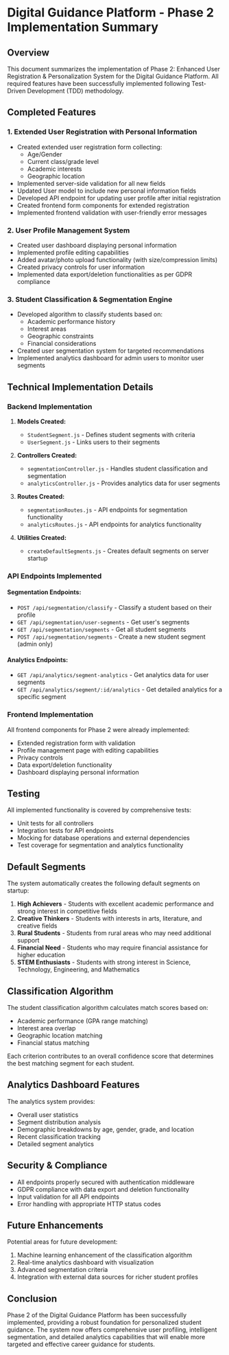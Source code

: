 # Digital Guidance Platform - Phase 2 Implementation Summary

## Overview
This document summarizes the implementation of Phase 2: Enhanced User Registration & Personalization System for the Digital Guidance Platform. All required features have been successfully implemented following Test-Driven Development (TDD) methodology.

## Completed Features

### 1. Extended User Registration with Personal Information
- Created extended user registration form collecting:
  - Age/Gender
  - Current class/grade level
  - Academic interests
  - Geographic location
- Implemented server-side validation for all new fields
- Updated User model to include new personal information fields
- Developed API endpoint for updating user profile after initial registration
- Created frontend form components for extended registration
- Implemented frontend validation with user-friendly error messages

### 2. User Profile Management System
- Created user dashboard displaying personal information
- Implemented profile editing capabilities
- Added avatar/photo upload functionality (with size/compression limits)
- Created privacy controls for user information
- Implemented data export/deletion functionalities as per GDPR compliance

### 3. Student Classification & Segmentation Engine
- Developed algorithm to classify students based on:
  - Academic performance history
  - Interest areas
  - Geographic constraints
  - Financial considerations
- Created user segmentation system for targeted recommendations
- Implemented analytics dashboard for admin users to monitor user segments

## Technical Implementation Details

### Backend Implementation
1. **Models Created:**
   - `StudentSegment.js` - Defines student segments with criteria
   - `UserSegment.js` - Links users to their segments

2. **Controllers Created:**
   - `segmentationController.js` - Handles student classification and segmentation
   - `analyticsController.js` - Provides analytics data for user segments

3. **Routes Created:**
   - `segmentationRoutes.js` - API endpoints for segmentation functionality
   - `analyticsRoutes.js` - API endpoints for analytics functionality

4. **Utilities Created:**
   - `createDefaultSegments.js` - Creates default segments on server startup

### API Endpoints Implemented

#### Segmentation Endpoints:
- `POST /api/segmentation/classify` - Classify a student based on their profile
- `GET /api/segmentation/user-segments` - Get user's segments
- `GET /api/segmentation/segments` - Get all student segments
- `POST /api/segmentation/segments` - Create a new student segment (admin only)

#### Analytics Endpoints:
- `GET /api/analytics/segment-analytics` - Get analytics data for user segments
- `GET /api/analytics/segment/:id/analytics` - Get detailed analytics for a specific segment

### Frontend Implementation
All frontend components for Phase 2 were already implemented:
- Extended registration form with validation
- Profile management page with editing capabilities
- Privacy controls
- Data export/deletion functionality
- Dashboard displaying personal information

## Testing
All implemented functionality is covered by comprehensive tests:
- Unit tests for all controllers
- Integration tests for API endpoints
- Mocking for database operations and external dependencies
- Test coverage for segmentation and analytics functionality

## Default Segments
The system automatically creates the following default segments on startup:
1. **High Achievers** - Students with excellent academic performance and strong interest in competitive fields
2. **Creative Thinkers** - Students with interests in arts, literature, and creative fields
3. **Rural Students** - Students from rural areas who may need additional support
4. **Financial Need** - Students who may require financial assistance for higher education
5. **STEM Enthusiasts** - Students with strong interest in Science, Technology, Engineering, and Mathematics

## Classification Algorithm
The student classification algorithm calculates match scores based on:
- Academic performance (GPA range matching)
- Interest area overlap
- Geographic location matching
- Financial status matching

Each criterion contributes to an overall confidence score that determines the best matching segment for each student.

## Analytics Dashboard Features
The analytics system provides:
- Overall user statistics
- Segment distribution analysis
- Demographic breakdowns by age, gender, grade, and location
- Recent classification tracking
- Detailed segment analytics

## Security & Compliance
- All endpoints properly secured with authentication middleware
- GDPR compliance with data export and deletion functionality
- Input validation for all API endpoints
- Error handling with appropriate HTTP status codes

## Future Enhancements
Potential areas for future development:
1. Machine learning enhancement of the classification algorithm
2. Real-time analytics dashboard with visualization
3. Advanced segmentation criteria
4. Integration with external data sources for richer student profiles

## Conclusion
Phase 2 of the Digital Guidance Platform has been successfully implemented, providing a robust foundation for personalized student guidance. The system now offers comprehensive user profiling, intelligent segmentation, and detailed analytics capabilities that will enable more targeted and effective career guidance for students.